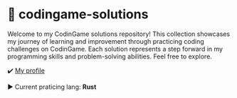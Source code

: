 # 🥇 codingame-solutions

Welcome to my CodinGame solutions repository! This collection showcases my journey of learning and improvement through practicing coding challenges on CodinGame. Each solution represents a step forward in my programming skills and problem-solving abilities. Feel free to explore.

✔️ [My profile](https://www.codingame.com/profile/016b8e8b6be28fbface53fe3576d4aae8937642)

▶️ Current praticing lang: **Rust**
